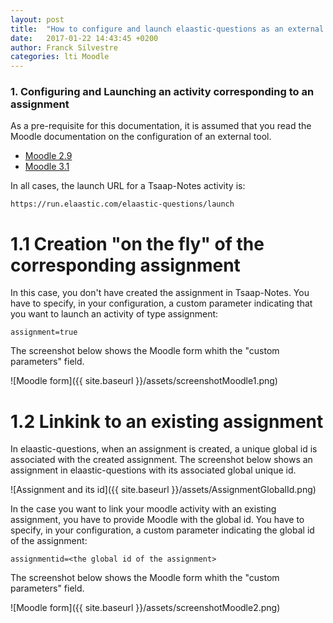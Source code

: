 ```yaml
---
layout: post
title:  "How to configure and launch elaastic-questions as an external tool from Moodle?"
date:   2017-01-22 14:43:45 +0200
author: Franck Silvestre
categories: lti Moodle
---
```


### 1. Configuring and Launching an activity corresponding to an assignment

As a pre-requisite for this documentation, it is assumed that you read the Moodle documentation on the configuration 
of an external tool.

- [Moodle 2.9](https://docs.moodle.org/29/en/External_tool_settings)
- [Moodle 3.1](https://docs.moodle.org/31/en/External_tool_settings)

In all cases, the launch URL for a Tsaap-Notes activity is:

`https://run.elaastic.com/elaastic-questions/launch`

# 1.1 Creation "on the fly" of the corresponding assignment

In this case, you don't have created the assignment in Tsaap-Notes. 
You have to specify, in your configuration, a custom parameter indicating that you want to launch an activity of type assignment:

`assignment=true`

The screenshot below shows the Moodle form whith the "custom parameters" field.

![Moodle form]({{ site.baseurl }}/assets/screenshotMoodle1.png)

# 1.2 Linkink to an existing assignment

In elaastic-questions, when an assignment is created, a unique global id is associated with the created assignment.
The screenshot below shows an assignment in elaastic-questions with its associated global unique id.
 
![Assignment and its id]({{ site.baseurl }}/assets/AssignmentGlobalId.png) 

In the case you want to link your moodle activity with an existing assignment, you have to provide Moodle with the global id.
You have to specify, in your configuration, a custom parameter indicating the global id of the assignment:

`assignmentid=<the global id of the assignment>`

The screenshot below shows the Moodle form whith the "custom parameters" field.

![Moodle form]({{ site.baseurl }}/assets/screenshotMoodle2.png)
